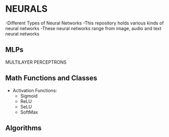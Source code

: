 
# NEURALS
-Different Types of Neural Networks
-This repository holds various kinds of neural networks
-These neural networks range from image, audio and text neural networks

## MLPs
MULTILAYER PERCEPTRONS

## Math Functions and Classes
- Activation Functions:
  - Sigmoid
  - ReLU
  - SeLU
  - SoftMax

## Algorithms

